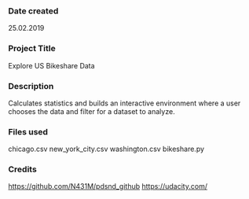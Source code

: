 ### Date created
25.02.2019

### Project Title
Explore US Bikeshare Data

### Description
Calculates statistics and builds an interactive environment where a user chooses the data and filter for a dataset to analyze.

### Files used
chicago.csv
new_york_city.csv
washington.csv
bikeshare.py

### Credits
https://github.com/N431M/pdsnd_github
https://udacity.com/
